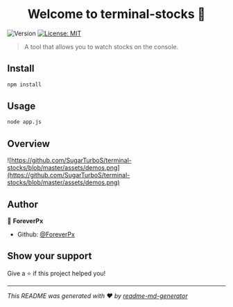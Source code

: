 <h1 align="center">Welcome to terminal-stocks 👋</h1>
<p>
  <img alt="Version" src="https://img.shields.io/badge/version-0.0.2-blue.svg?cacheSeconds=2592000" />
  <a href="#" target="_blank">
    <img alt="License: MIT" src="https://img.shields.io/badge/License-MIT-yellow.svg" />
  </a>
</p>

> A tool that allows you to watch stocks on the console.

## Install

```sh
npm install
```

## Usage

```sh
node app.js
```

## Overview

![https://github.com/SugarTurboS/terminal-stocks/blob/master/assets/demos.png](https://github.com/SugarTurboS/terminal-stocks/blob/master/assets/demos.png)

## Author

👤 **ForeverPx**

* Github: [@ForeverPx](https://github.com/ForeverPx)

## Show your support

Give a ⭐️ if this project helped you!

***
_This README was generated with ❤️ by [readme-md-generator](https://github.com/kefranabg/readme-md-generator)_
